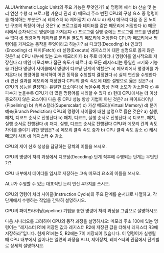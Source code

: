 ALU(Arithmetic Logic Unit)의 주요 기능은 무엇인가?
a) 명령어 해석
b) 산술 및 논리 연산 수행
c) 프로그램 카운터 관리
d) 메모리 주소 변환
CPU의 구성 요소 중 명령어를 해석하는 부분은?
a) 레지스터
b) 제어장치
c) ALU
d) 캐시 메모리
다음 중 폰 노이만 구조의 특징이 아닌 것은?
a) 프로그램과 데이터를 같은 메모리에 저장한다
b) 메모리에서 순차적으로 명령어를 가져온다
c) 프로그램 실행 중에는 프로그램 코드를 변경할 수 없다
d) 명령어와 데이터를 분리된 별도의 메모리에 저장한다
CPU가 메모리에서 명령어를 가져오는 동작을 무엇이라고 하는가?
a) 디코딩(Decoding)
b) 인코딩(Encoding)
c) 패치(Fetch)
d) 실행(Execute)
레지스터에 대한 설명으로 옳지 않은 것은?
a) CPU 내부에 있는 고속 메모리이다
b) 주로 데이터나 명령어를 일시적으로 저장한다
c) 메인 메모리보다 접근 속도가 빠르다
d) 모든 레지스터는 동일한 크기와 기능을 가진다
명령어 사이클에서 명령어 디코딩 단계의 역할은?
a) 메모리에서 명령어를 가져온다
b) 명령어를 해석하여 어떤 동작을 수행할지 결정한다
c) 실제 연산을 수행한다
d) 연산 결과를 메모리에 저장한다
CPU의 클럭 속도에 대한 설명으로 옳은 것은?
a) CPU의 성능을 결정하는 유일한 요소이다
b) 높을수록 항상 전력 소모가 감소한다
c) 주파수가 높을수록 CPU가 더 많은 명령어를 처리할 수 있다
d) 현대 CPU에서는 더 이상 중요하지 않은 요소이다
다음 중 CPU 성능 향상 기법이 아닌 것은?
a) 파이프라이닝(Pipelining)
b) 슈퍼스칼라(Superscalar)
c) 가상 메모리(Virtual Memory)
d) 분기 예측(Branch Prediction)
CPU의 명령어 사이클에 대한 설명으로 옳은 것은?
a) 실행, 패치, 디코드 순서로 진행된다
b) 패치, 디코드, 실행 순서로 진행된다
c) 디코드, 패치, 실행 순서로 진행된다
d) 패치, 실행, 디코드 순서로 진행된다
CPU와 메모리 간의 속도 차이를 줄이기 위한 방법은?
a) 메모리 클럭 속도 증가
b) CPU 클럭 속도 감소
c) 캐시 메모리 사용
d) 레지스터 수 감소

CPU의 제어 신호 생성을 담당하는 장치의 이름을 쓰시오.

CPU의 명령어 처리 과정에서 디코딩(Decoding) 단계 직후에 수행되는 단계는 무엇인가?

CPU 내부에서 데이터를 임시로 저장하는 고속 메모리 요소의 이름을 쓰시오.

ALU가 수행할 수 있는 대표적인 논리 연산 4가지를 쓰시오.

CPU의 명령어 처리 사이클(Instruction Cycle)의 주요 단계를 순서대로 나열하고, 각 단계에서 수행하는 작업을 간략히 설명하시오.

CPU의 파이프라이닝(pipeline) 기법을 통한 명령어 처리 과정을 그림으로 설명하시오.

다음 시나리오를 고려하여 CPU의 동작 과정을 설명하시오:
메모리 주소 100에 있는 명령어는 "레지스터 R1에 저장된 값과 레지스터 R2에 저장된 값을 더해서 레지스터 R3에 저장하라"입니다.
현재 R1에는 5, R2에는 7이 저장되어 있습니다.
이 명령어가 실행될 때 CPU 내부에서 일어나는 일련의 과정을 ALU, 제어장치, 레지스터의 관점에서 단계별로 상세히 설명하시오.
